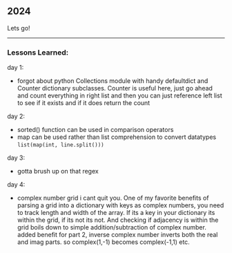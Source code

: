 ## 2024
Lets go! 

----  
### Lessons Learned: 
day 1: 
- forgot about python Collections module with handy defaultdict and Counter dictionary subclasses.  Counter is useful here, just go ahead and count everything in right list and then you can just reference left list to see if it exists and if it does return the count

day 2: 
- sorted() function can be used in comparison operators
- map can be used rather than list comprehension to convert datatypes `list(map(int, line.split()))`

day 3:
- gotta brush up on that regex

day 4:
- complex number grid i cant quit you.  One of my favorite benefits of parsing a grid into a dictionary with keys as complex numbers, you need to track length and width of the array.  If its a key in your dictionary its within the grid, if its not its not. And checking if adjacency is within the grid boils down to simple addition/subtraction of complex number.  added benefit for part 2, inverse complex number inverts both the real and imag parts.  so complex(1,-1) becomes complex(-1,1) etc. 